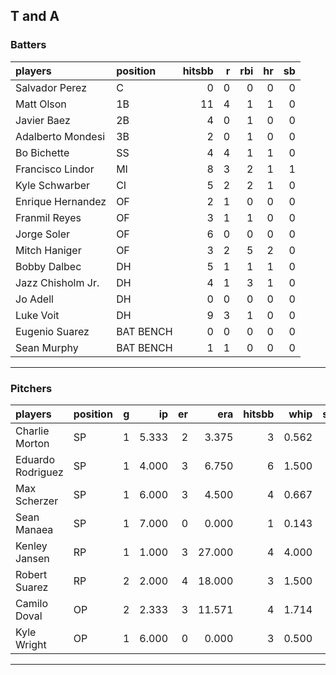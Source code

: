 ## T and A

### Batters

 
|players           |position  | hitsbb|  r| rbi| hr| sb| 
|:-----------------|:---------|------:|--:|---:|--:|--:| 
|Salvador Perez    |C         |      0|  0|   0|  0|  0| 
|Matt Olson        |1B        |     11|  4|   1|  1|  0| 
|Javier Baez       |2B        |      4|  0|   1|  0|  0| 
|Adalberto Mondesi |3B        |      2|  0|   1|  0|  0| 
|Bo Bichette       |SS        |      4|  4|   1|  1|  0| 
|Francisco Lindor  |MI        |      8|  3|   2|  1|  1| 
|Kyle Schwarber    |CI        |      5|  2|   2|  1|  0| 
|Enrique Hernandez |OF        |      2|  1|   0|  0|  0| 
|Franmil Reyes     |OF        |      3|  1|   1|  0|  0| 
|Jorge Soler       |OF        |      6|  0|   0|  0|  0| 
|Mitch Haniger     |OF        |      3|  2|   5|  2|  0| 
|Bobby Dalbec      |DH        |      5|  1|   1|  1|  0| 
|Jazz Chisholm Jr. |DH        |      4|  1|   3|  1|  0| 
|Jo Adell          |DH        |      0|  0|   0|  0|  0| 
|Luke Voit         |DH        |      9|  3|   1|  0|  0| 
|Eugenio Suarez    |BAT BENCH |      0|  0|   0|  0|  0| 
|Sean Murphy       |BAT BENCH |      1|  1|   0|  0|  0| 


* * *

### Pitchers

 
|players           |position |  g|    ip| er|    era| hitsbb|  whip| so|  w| sv| 
|:-----------------|:--------|--:|-----:|--:|------:|------:|-----:|--:|--:|--:| 
|Charlie Morton    |SP       |  1| 5.333|  2|  3.375|      3| 0.562|  5|  1|  0| 
|Eduardo Rodriguez |SP       |  1| 4.000|  3|  6.750|      6| 1.500|  2|  0|  0| 
|Max Scherzer      |SP       |  1| 6.000|  3|  4.500|      4| 0.667|  6|  1|  0| 
|Sean Manaea       |SP       |  1| 7.000|  0|  0.000|      1| 0.143|  7|  1|  0| 
|Kenley Jansen     |RP       |  1| 1.000|  3| 27.000|      4| 4.000|  1|  0|  0| 
|Robert Suarez     |RP       |  2| 2.000|  4| 18.000|      3| 1.500|  2|  0|  0| 
|Camilo Doval      |OP       |  2| 2.333|  3| 11.571|      4| 1.714|  1|  0|  0| 
|Kyle Wright       |OP       |  1| 6.000|  0|  0.000|      3| 0.500|  6|  1|  0| 


* * *


